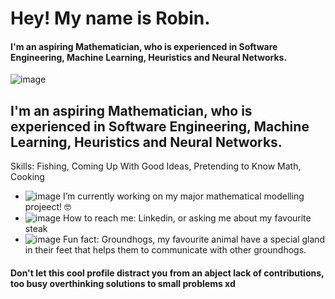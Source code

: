 # Hey! My name is Robin.
#### I'm an aspiring Mathematician, who is experienced in Software Engineering, Machine Learning, Heuristics and Neural Networks.
![image](https://cdn.discordapp.com/attachments/906212540021895178/1105270930818740224/OT4Pg7wfxQ16wBahzfAAAAAElFTkSuQmCC.png)
## I'm an aspiring Mathematician, who is experienced in Software Engineering, Machine Learning, Heuristics and Neural Networks.

Skills: Fishing, Coming Up With Good Ideas, Pretending to Know Math, Cooking

- ![image](https://cdn.discordapp.com/emojis/986879238458196078.webp?size=16&quality=lossless) I’m currently working on my major mathematical modelling projeect! 🤓
- ![image](https://cdn.discordapp.com/emojis/1013959897467060238.webp?size=16&quality=lossless) How to reach me: Linkedin, or asking me about my favourite steak
- ![image](https://cdn.discordapp.com/emojis/853822088140685342.gif?size=16&quality=lossless) Fun fact: Groundhogs, my favourite animal have a special gland in their feet that helps them to communicate with other groundhogs. 

#### Don't let this cool profile distract you from an abject lack of contributions, too busy overthinking solutions to small problems xd


